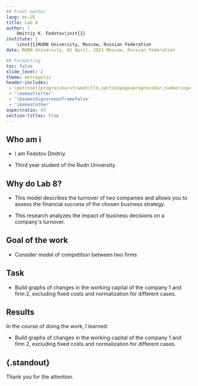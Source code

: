 ```yaml
---
## Front matter
lang: en-US
title: Lab 8
author: |
	Dmitriy K. Fedotov\inst{1}
institute: |
	\inst{1}RUDN University, Moscow, Russian Federation
date: RUDN University, 02 April, 2021 Moscow, Russian Federation

## Formatting
toc: false
slide_level: 2
theme: metropolis
header-includes: 
 - \metroset{progressbar=frametitle,sectionpage=progressbar,numbering=fraction}
 - '\makeatletter'
 - '\beamer@ignorenonframefalse'
 - '\makeatother'
aspectratio: 43
section-titles: true
---
```


## Who am i

- I am Fedotov Dmitriy.

- Third year student of the Rudn University

## Why do Lab 8?

- This model describes the turnover of two companies and allows you to assess the financial success of the chosen business strategy.

- This research analyzes the impact of business decisions on a company's turnover.

## Goal of the work

- Consider model of competition between two firms

## Task

- Build graphs of changes in the working capital of the company 1 and firm 2, excluding fixed costs and normalization for different cases.

## Results

In the course of doing the work, I learned:

- Build graphs of changes in the working capital of the company 1 and firm 2, excluding fixed costs and normalization for different cases.

## {.standout}

Thank you for the attention.